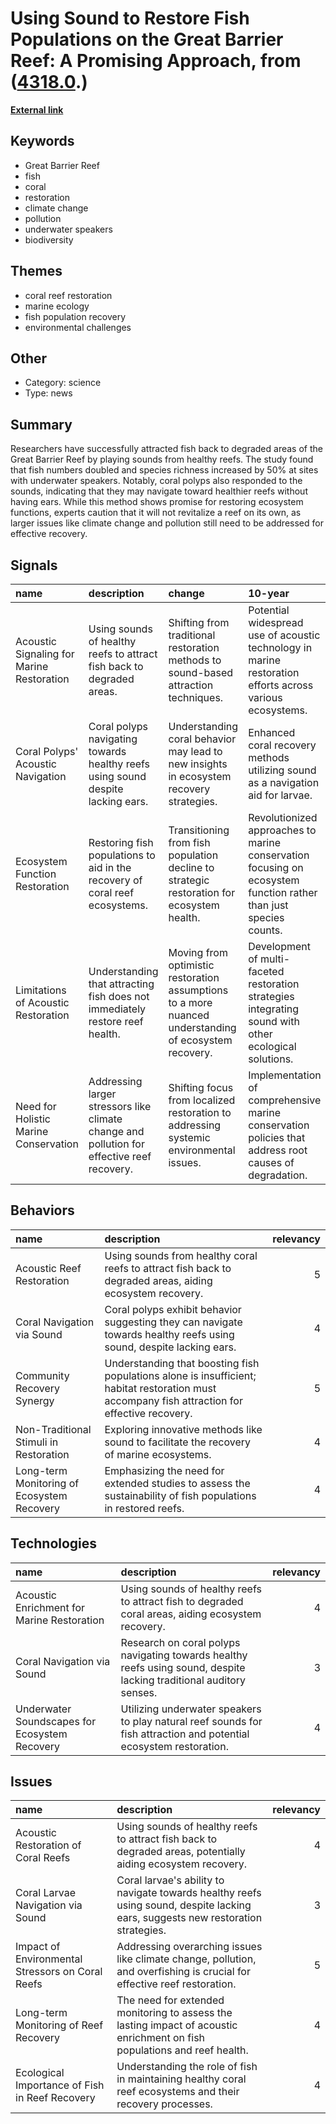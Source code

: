# __Using Sound to Restore Fish Populations on the Great Barrier Reef: A Promising Approach__, from ([4318.0](https://kghosh.substack.com/p/4318.0).)

__[External link](https://www.abc.net.au/news/science/2019-12-03/great-barrier-reef-coral-fish-acoustics/11760016)__



## Keywords

* Great Barrier Reef
* fish
* coral
* restoration
* climate change
* pollution
* underwater speakers
* biodiversity

## Themes

* coral reef restoration
* marine ecology
* fish population recovery
* environmental challenges

## Other

* Category: science
* Type: news

## Summary

Researchers have successfully attracted fish back to degraded areas of the Great Barrier Reef by playing sounds from healthy reefs. The study found that fish numbers doubled and species richness increased by 50% at sites with underwater speakers. Notably, coral polyps also responded to the sounds, indicating that they may navigate toward healthier reefs without having ears. While this method shows promise for restoring ecosystem functions, experts caution that it will not revitalize a reef on its own, as larger issues like climate change and pollution still need to be addressed for effective recovery.

## Signals

| name                                      | description                                                                                | change                                                                                                | 10-year                                                                                                          | driving-force                                                                    |   relevancy |
|:------------------------------------------|:-------------------------------------------------------------------------------------------|:------------------------------------------------------------------------------------------------------|:-----------------------------------------------------------------------------------------------------------------|:---------------------------------------------------------------------------------|------------:|
| Acoustic Signaling for Marine Restoration | Using sounds of healthy reefs to attract fish back to degraded areas.                      | Shifting from traditional restoration methods to sound-based attraction techniques.                   | Potential widespread use of acoustic technology in marine restoration efforts across various ecosystems.         | Increasing need for innovative solutions to combat marine ecosystem degradation. |           4 |
| Coral Polyps' Acoustic Navigation         | Coral polyps navigating towards healthy reefs using sound despite lacking ears.            | Understanding coral behavior may lead to new insights in ecosystem recovery strategies.               | Enhanced coral recovery methods utilizing sound as a navigation aid for larvae.                                  | Research advancements in marine biology and ecology.                             |           3 |
| Ecosystem Function Restoration            | Restoring fish populations to aid in the recovery of coral reef ecosystems.                | Transitioning from fish population decline to strategic restoration for ecosystem health.             | Revolutionized approaches to marine conservation focusing on ecosystem function rather than just species counts. | Recognition of the interconnectedness of species within marine ecosystems.       |           5 |
| Limitations of Acoustic Restoration       | Understanding that attracting fish does not immediately restore reef health.               | Moving from optimistic restoration assumptions to a more nuanced understanding of ecosystem recovery. | Development of multi-faceted restoration strategies integrating sound with other ecological solutions.           | Growing awareness of the complexities involved in ecological restoration.        |           4 |
| Need for Holistic Marine Conservation     | Addressing larger stressors like climate change and pollution for effective reef recovery. | Shifting focus from localized restoration to addressing systemic environmental issues.                | Implementation of comprehensive marine conservation policies that address root causes of degradation.            | Increased public and scientific advocacy for holistic environmental protections. |           5 |

## Behaviors

| name                                       | description                                                                                                                                    |   relevancy |
|:-------------------------------------------|:-----------------------------------------------------------------------------------------------------------------------------------------------|------------:|
| Acoustic Reef Restoration                  | Using sounds from healthy coral reefs to attract fish back to degraded areas, aiding ecosystem recovery.                                       |           5 |
| Coral Navigation via Sound                 | Coral polyps exhibit behavior suggesting they can navigate towards healthy reefs using sound, despite lacking ears.                            |           4 |
| Community Recovery Synergy                 | Understanding that boosting fish populations alone is insufficient; habitat restoration must accompany fish attraction for effective recovery. |           5 |
| Non-Traditional Stimuli in Restoration     | Exploring innovative methods like sound to facilitate the recovery of marine ecosystems.                                                       |           4 |
| Long-term Monitoring of Ecosystem Recovery | Emphasizing the need for extended studies to assess the sustainability of fish populations in restored reefs.                                  |           4 |

## Technologies

| name                                          | description                                                                                                         |   relevancy |
|:----------------------------------------------|:--------------------------------------------------------------------------------------------------------------------|------------:|
| Acoustic Enrichment for Marine Restoration    | Using sounds of healthy reefs to attract fish to degraded coral areas, aiding ecosystem recovery.                   |           4 |
| Coral Navigation via Sound                    | Research on coral polyps navigating towards healthy reefs using sound, despite lacking traditional auditory senses. |           3 |
| Underwater Soundscapes for Ecosystem Recovery | Utilizing underwater speakers to play natural reef sounds for fish attraction and potential ecosystem restoration.  |           4 |

## Issues

| name                                             | description                                                                                                                      |   relevancy |
|:-------------------------------------------------|:---------------------------------------------------------------------------------------------------------------------------------|------------:|
| Acoustic Restoration of Coral Reefs              | Using sounds of healthy reefs to attract fish back to degraded areas, potentially aiding ecosystem recovery.                     |           4 |
| Coral Larvae Navigation via Sound                | Coral larvae's ability to navigate towards healthy reefs using sound, despite lacking ears, suggests new restoration strategies. |           3 |
| Impact of Environmental Stressors on Coral Reefs | Addressing overarching issues like climate change, pollution, and overfishing is crucial for effective reef restoration.         |           5 |
| Long-term Monitoring of Reef Recovery            | The need for extended monitoring to assess the lasting impact of acoustic enrichment on fish populations and reef health.        |           4 |
| Ecological Importance of Fish in Reef Recovery   | Understanding the role of fish in maintaining healthy coral reef ecosystems and their recovery processes.                        |           4 |